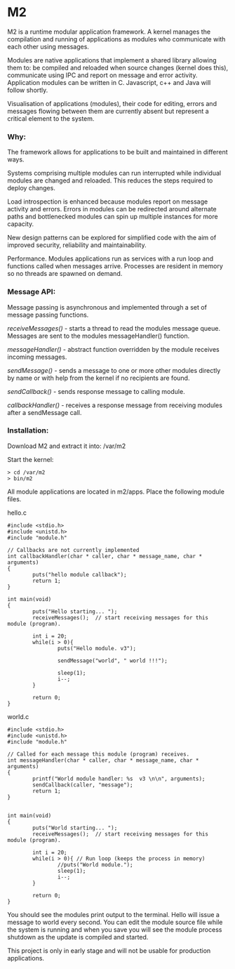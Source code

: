 M2
==

M2 is a runtime modular application framework. A kernel manages the compilation and running of applications as modules who communicate with each other using messages.

Modules are native applications that implement a shared library allowing them to: be compiled and reloaded when source changes (kernel does this), communicate using IPC and report on message and error activity. Application modules can be written in C. Javascript, c++ and Java will follow shortly.

Visualisation of applications (modules), their code for editing, errors and messages flowing between them are currently absent but represent a critical element to the system.

<h3>Why:</h3>

The framework allows for applications to be built and maintained in different ways.

Systems comprising multiple modules can run interrupted while individual modules are changed and reloaded. This reduces the steps required to deploy changes.

Load introspection is enhanced because modules report on message activity and errors. 
Errors in modules can be redirected around alternate paths and bottlenecked modules can spin up multiple instances for more capacity.

New design patterns can be explored for simplified code with the aim of improved security, reliability and maintainability.

Performance. Modules applications run as services with a run loop and functions called when messages arrive. 
Processes are resident in memory so no threads are spawned on demand.


<h3>Message API:</h3>

Message passing is asynchronous and implemented through a set of message passing functions.

<i>receiveMessages()</i> - starts a thread to read the modules message queue. Messages are sent to the modules messageHandler() function.

<i>messageHandler()</i> - abstract function overridden by the module receives incoming messages.

<i>sendMessage()</i> - sends a message to one or more other modules directly by name or with help from the kernel if no recipients are found.

<i>sendCallback()</i> - sends response message to calling module.

<i>callbackHandler()</i> - receives a response message from receiving modules after a sendMessage call.


<h3>Installation:</h3>

Download M2 and extract it into: /var/m2

Start the kernel:
```
> cd /var/m2
> bin/m2
```

All module applications are located in m2/apps. Place the following module files.

hello.c
```
#include <stdio.h>
#include <unistd.h>
#include "module.h"

// Callbacks are not currently implemented
int callbackHandler(char * caller, char * message_name, char * arguments)
{
        puts("hello module callback");
        return 1;
}

int main(void)
{
        puts("Hello starting... ");
        receiveMessages();  // start receiving messages for this module (program).

        int i = 20;
        while(i > 0){
                puts("Hello module. v3");

                sendMessage("world", " world !!!");

                sleep(1);
                i--;
        }

        return 0;
}
```

world.c
```
#include <stdio.h>
#include <unistd.h>
#include "module.h"

// Called for each message this module (program) receives.
int messageHandler(char * caller, char * message_name, char * arguments)
{
        printf("World module handler: %s  v3 \n\n", arguments);
        sendCallback(caller, "message");
        return 1;
}


int main(void)
{
        puts("World starting... ");
        receiveMessages();  // start receiving messages for this module (program).

        int i = 20;
        while(i > 0){ // Run loop (keeps the process in memory)
                //puts("World module.");
                sleep(1);
                i--;
        }

        return 0;
}
```

You should see the modules print output to the terminal. Hello will issue a message to world every second. 
You can edit the module source file while the system is running and when you save you will see the module process shutdown as the update is
compiled and started. 


This project is only in early stage and will not be usable for production applications. 

